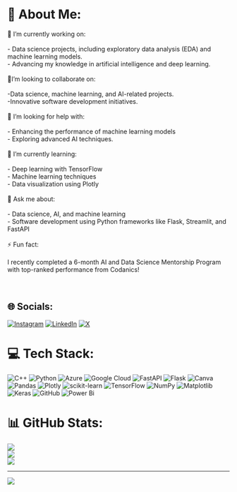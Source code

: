 # 💫 About Me:
🔭 I’m currently working on:<br><br>- Data science projects, including exploratory data analysis (EDA) and machine learning models.<br>- Advancing my knowledge in artificial intelligence and deep learning.<br><br>👯I’m looking to collaborate on:<br><br>-Data science, machine learning, and AI-related projects.<br>-Innovative software development initiatives.<br><br>🤝 I’m looking for help with:<br><br>- Enhancing the performance of machine learning models<br>- Exploring advanced AI techniques.<br><br>🌱 I’m currently learning:<br><br>- Deep learning with TensorFlow<br>- Machine learning techniques<br>- Data visualization using Plotly<br><br>💬 Ask me about:<br><br>- Data science, AI, and machine learning<br>- Software development using Python frameworks like Flask, Streamlit, and FastAPI<br><br>⚡ Fun fact:<br><br>I recently completed a 6-month AI and Data Science Mentorship Program with top-ranked performance from Codanics!<br><br><br>


## 🌐 Socials:
[![Instagram](https://img.shields.io/badge/Instagram-%23E4405F.svg?logo=Instagram&logoColor=white)](https://instagram.com/ifarwa99) [![LinkedIn](https://img.shields.io/badge/LinkedIn-%230077B5.svg?logo=linkedin&logoColor=white)](https://www.linkedin.com/in/farwa-khalid-895527280) [![X](https://img.shields.io/badge/X-black.svg?logo=X&logoColor=white)](https://x.com/2005fkhalid ) 

# 💻 Tech Stack:
![C++](https://img.shields.io/badge/c++-%2300599C.svg?style=for-the-badge&logo=c%2B%2B&logoColor=white) ![Python](https://img.shields.io/badge/python-3670A0?style=for-the-badge&logo=python&logoColor=ffdd54) ![Azure](https://img.shields.io/badge/azure-%230072C6.svg?style=for-the-badge&logo=microsoftazure&logoColor=white) ![Google Cloud](https://img.shields.io/badge/GoogleCloud-%234285F4.svg?style=for-the-badge&logo=google-cloud&logoColor=white) ![FastAPI](https://img.shields.io/badge/FastAPI-005571?style=for-the-badge&logo=fastapi) ![Flask](https://img.shields.io/badge/flask-%23000.svg?style=for-the-badge&logo=flask&logoColor=white) ![Canva](https://img.shields.io/badge/Canva-%2300C4CC.svg?style=for-the-badge&logo=Canva&logoColor=white) ![Pandas](https://img.shields.io/badge/pandas-%23150458.svg?style=for-the-badge&logo=pandas&logoColor=white) ![Plotly](https://img.shields.io/badge/Plotly-%233F4F75.svg?style=for-the-badge&logo=plotly&logoColor=white) ![scikit-learn](https://img.shields.io/badge/scikit--learn-%23F7931E.svg?style=for-the-badge&logo=scikit-learn&logoColor=white) ![TensorFlow](https://img.shields.io/badge/TensorFlow-%23FF6F00.svg?style=for-the-badge&logo=TensorFlow&logoColor=white) ![NumPy](https://img.shields.io/badge/numpy-%23013243.svg?style=for-the-badge&logo=numpy&logoColor=white) ![Matplotlib](https://img.shields.io/badge/Matplotlib-%23ffffff.svg?style=for-the-badge&logo=Matplotlib&logoColor=black) ![Keras](https://img.shields.io/badge/Keras-%23D00000.svg?style=for-the-badge&logo=Keras&logoColor=white) ![GitHub](https://img.shields.io/badge/github-%23121011.svg?style=for-the-badge&logo=github&logoColor=white) ![Power Bi](https://img.shields.io/badge/power_bi-F2C811?style=for-the-badge&logo=powerbi&logoColor=black)
# 📊 GitHub Stats:
![](https://github-readme-stats.vercel.app/api?username=FarwaK05&theme=merko&hide_border=false&include_all_commits=false&count_private=false)<br/>
![](https://github-readme-streak-stats.herokuapp.com/?user=FarwaK05&theme=merko&hide_border=false)<br/>
![](https://github-readme-stats.vercel.app/api/top-langs/?username=FarwaK05&theme=merko&hide_border=false&include_all_commits=false&count_private=false&layout=compact)

---
[![](https://visitcount.itsvg.in/api?id=FarwaK05&icon=0&color=0)](https://visitcount.itsvg.in)

<!-- Proudly created with GPRM ( https://gprm.itsvg.in ) -->
